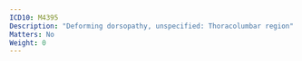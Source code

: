 ```yaml
---
ICD10: M4395
Description: "Deforming dorsopathy, unspecified: Thoracolumbar region"
Matters: No
Weight: 0
---
```


